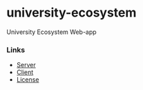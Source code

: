 # university-ecosystem

University Ecosystem Web-app

### Links

- [Server](https://github.com/file-sharing-erp-team/university-ecosystem/tree/main/server)
- [Client](https://github.com/file-sharing-erp-team/university-ecosystem/tree/main/client)
- [License](https://github.com/file-sharing-erp-team/university-ecosystem/blob/main/LICENSE)
